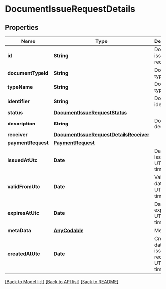 # DocumentIssueRequestDetails

## Properties
Name | Type | Description | Notes
------------ | ------------- | ------------- | -------------
**id** | **String** | Document issue request Id. | 
**documentTypeId** | **String** | Document type Id. | 
**typeName** | **String** | Document type name. | 
**identifier** | **String** | Document identifier. | 
**status** | [**DocumentIssueRequestStatus**](DocumentIssueRequestStatus.md) |  | 
**description** | **String** | Document description. | 
**receiver** | [**DocumentIssueRequestDetailsReceiver**](DocumentIssueRequestDetailsReceiver.md) |  | 
**paymentRequest** | [**PaymentRequest**](PaymentRequest.md) |  | [optional] 
**issuedAtUtc** | **Date** | Datetime of issue in UTC timezone. | 
**validFromUtc** | **Date** | Valid from datetime in UTC timezone. | 
**expiresAtUtc** | **Date** | Datetime of expiry in UTC timezone. | [optional] 
**metaData** | [**AnyCodable**](.md) | Metadata. | [optional] 
**createdAtUtc** | **Date** | Creation datetime of issue request in UTC timezone. | 

[[Back to Model list]](../README.md#documentation-for-models) [[Back to API list]](../README.md#documentation-for-api-endpoints) [[Back to README]](../README.md)


